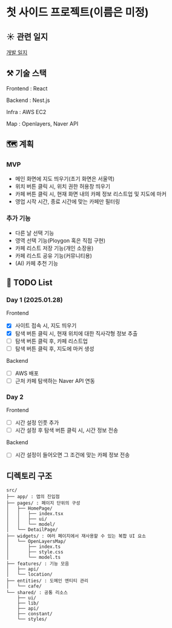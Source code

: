 # 첫 사이드 프로젝트(이름은 미정)
## ☀️ 관련 일지
[개발 일지](https://godsaeng-salgi.tistory.com/52)

## ⚒️ 기술 스택

Frontend : React

Backend : Nest.js

Infra : AWS EC2

Map : Openlayers, Naver API

## 🗺️ 계획

### MVP

- 메인 화면에 지도 띄우기(초기 화면은 서울역) 
- 위치 버튼 클릭 시, 위치 권한 허용창 띄우기
- 카페 버튼 클릭 시, 현재 화면 내의 카페 정보 리스트업 및 지도에 마커
- 영업 시작 시간, 종료 시간에 맞는 카페만 필터링

### 추가 기능

- 다른 날 선택 기능
- 영역 선택 기능(Ploygon 혹은 직접 구현)
- 카페 리스트 저장 기능(개인 소장용)
- 카페 리스트 공유 기능(커뮤니티용)
- (AI) 카페 추천 기능


## 🏃 TODO List 
### Day 1 (2025.01.28)

Frontend

- [x] 사이트 접속 시, 지도 띄우기 
- [x] 탐색 버튼 클릭 시, 현재 위치에 대한 직사각형 정보 추출
- [ ] 탐색 버튼 클릭 후, 카페 리스트업
- [ ] 탐색 버튼 클릭 후, 지도에 마커 생성

Backend

- [ ] AWS 배포
- [ ] 근처 카페 탐색하는 Naver API 연동

### Day 2 

Frontend

- [ ] 시간 설정 인풋 추가
- [ ] 시간 설정 후 탐색 버튼 클릭 시, 시간 정보 전송

Backend

- [ ] 시간 설정이 들어오면 그 조건에 맞는 카페 정보 전송

## 디렉토리 구조

```
src/
├── app/ : 앱의 진입점
├── pages/ : 페이지 단위의 구성
│   ├── HomePage/
│   │   ├── index.tsx
│   │   ├── ui/
│   │   └── model/
│   └── DetailPage/
├── widgets/ : 여러 페이지에서 재사용할 수 있는 복합 UI 요소
│   └── OpenLayersMap/
│       ├── index.ts
│       ├── style.css
│       └── model.ts
├── features/ : 기능 모음
│   ├── api/
│   └── location/
├── entities/ : 도메인 엔티티 관리
│   └── cafe/
└── shared/ : 공통 리소스
    ├── ui/
    ├── lib/
    ├── api/
    ├── constant/
    └── styles/
```
